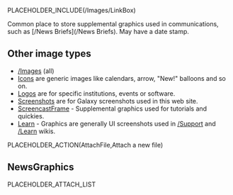 PLACEHOLDER_INCLUDE(/Images/LinkBox)

Common place to store supplemental graphics used in communications, such as [/News Briefs](/News Briefs). May have a date stamp.

## Other image types
* [/Images](../../Images) (all)
* [Icons](../../Images/Icons) are generic images like calendars, arrow, "New!" balloons and so on.  
* [Logos](../../Images/Logos) are for specific institutions, events or software.
* [Screenshots](../../Images/Screenshots) are for Galaxy screenshots used in this web site.
* [ScreencastFrame](../../Images/ScreencastFrame) - Supplemental graphics used for tutorials and quickies.
* [Learn](/Images/Learn) - Graphics are generally UI screenshots used in [/Support](/Support) and [/Learn](../../Learn) wikis.

PLACEHOLDER_ACTION(AttachFile,Attach a new file)

## NewsGraphics

PLACEHOLDER_ATTACH_LIST
